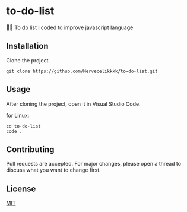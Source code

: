 # to-do-list
👩‍💻 To do list i coded to improve javascript language

## Installation
Clone the project.
```
git clone https://github.com/Mervecelikkkk/to-do-list.git
```
## Usage
After cloning the project, open it in Visual Studio Code.

for Linux:

```
cd to-do-list 
code .
```
## Contributing
Pull requests are accepted. For major changes, please open a thread to discuss what you want to change first.
## License
[MIT](https://github.com/Mervecelikkkk/to-do-list/blob/main/LICENSE)


